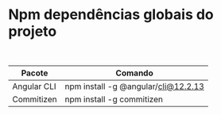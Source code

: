 # Npm dependências globais do projeto

<br>

| Pacote      | Comando                             |
| ----------- | ----------------------------------- |
| Angular CLI | npm install -g @angular/cli@12.2.13 |
| Commitizen  | npm install -g commitizen           |
